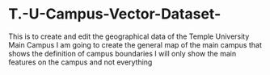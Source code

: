 # T.-U-Campus-Vector-Dataset-
This is to create and edit the geographical data of the Temple University Main Campus
I am going to create the general map of the main campus that shows the definition of campus boundaries 
I will only show the main features on the campus and not everything
